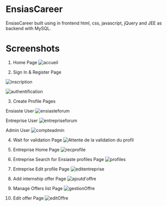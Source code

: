 # EnsiasCareer
EnsiasCareer built using in frontend html, css, javascript, jQuery and JEE as backend with MySQL.

# Screenshots
1. Home Page
![accueil](https://user-images.githubusercontent.com/75782444/139751941-07d750f7-8024-4a04-a863-3c3a9d838307.png)

2. Sign In & Register Page

![inscription](https://user-images.githubusercontent.com/75782444/139752244-c9ebd4de-34af-47d5-96b2-7e64106299c9.png)

![authentification](https://user-images.githubusercontent.com/75782444/139752080-285d4f0c-1ec8-4e50-b388-5ab789974eef.png)

3. Create Profile Pages

Ensiaste User
![ensiasteforum](https://user-images.githubusercontent.com/75782444/139752573-121a88f2-860b-4bfa-953c-4724812ff7c5.png)

Entreprise User
![entrepriseforum](https://user-images.githubusercontent.com/75782444/139752609-c232f810-b4b7-4add-b04b-d8605c8164e6.png)

Admin User
![compteadmin](https://user-images.githubusercontent.com/75782444/139752722-c4361521-298d-4239-8236-81cca5d15252.png)

4. Wait for validation Page
![Attente de la validation du profil](https://user-images.githubusercontent.com/75782444/139752810-398a9c19-bb2d-431f-98d9-dea0da8ce4be.png)

5. Entreprise Home Page
![recprofile](https://user-images.githubusercontent.com/75782444/139753010-6ac5d1a8-3247-4fa1-9e04-b80ef4384307.png)

6. Entreprise Search for Ensiaste profiles Page
 ![profiles](https://user-images.githubusercontent.com/75782444/139753162-3021f46c-37da-4a75-adb5-29ac731d7ed5.png)

7. Entreprise Edit profile Page
![editentreprise](https://user-images.githubusercontent.com/75782444/139753241-43da9651-5b06-4630-9bd7-87156e328acd.png)

8. Add internship offer Page
![ajoutd'offre](https://user-images.githubusercontent.com/75782444/139753409-61786938-de44-4ea8-b59b-1560dbecb9f5.png)

9. Manage Offers list Page
![gestionOffre](https://user-images.githubusercontent.com/75782444/139753496-56dd5712-09e1-46c3-a2b3-3c27992b79e7.png)

10. Edit offer Page
![editOffre](https://user-images.githubusercontent.com/75782444/139753531-d9e96642-9cf5-4c57-8152-63fae781870f.png)

